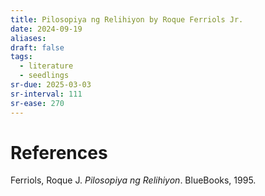 ```yaml
---
title: Pilosopiya ng Relihiyon by Roque Ferriols Jr.
date: 2024-09-19
aliases: 
draft: false
tags:
  - literature
  - seedlings
sr-due: 2025-03-03
sr-interval: 111
sr-ease: 270
---
```


# References

Ferriols, Roque J. _Pilosopiya ng Relihiyon_. BlueBooks, 1995.